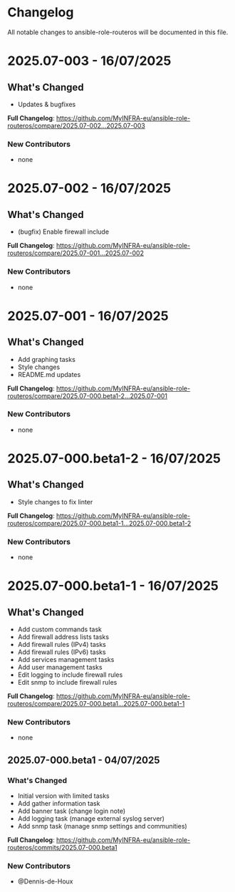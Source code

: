 # Changelog

All notable changes to ansible-role-routeros will be documented in this file.

# 2025.07-003 - 16/07/2025

## What's Changed

- Updates & bugfixes

**Full Changelog**: https://github.com/MyINFRA-eu/ansible-role-routeros/compare/2025.07-002...2025.07-003

### New Contributors
- none


# 2025.07-002 - 16/07/2025

## What's Changed

- (bugfix) Enable firewall include

**Full Changelog**: https://github.com/MyINFRA-eu/ansible-role-routeros/compare/2025.07-001...2025.07-002

### New Contributors
- none


# 2025.07-001 - 16/07/2025

## What's Changed

- Add graphing tasks
- Style changes
- README.md updates

**Full Changelog**: https://github.com/MyINFRA-eu/ansible-role-routeros/compare/2025.07-000.beta1-2...2025.07-001

### New Contributors
- none


# 2025.07-000.beta1-2 - 16/07/2025

## What's Changed

- Style changes to fix linter

**Full Changelog**: https://github.com/MyINFRA-eu/ansible-role-routeros/compare/2025.07-000.beta1-1...2025.07-000.beta1-2

### New Contributors
- none


# 2025.07-000.beta1-1 - 16/07/2025

## What's Changed

- Add custom commands task
- Add firewall address lists tasks
- Add firewall rules (IPv4) tasks
- Add firewall rules (IPv6) tasks
- Add services management tasks
- Add user management tasks
- Edit logging to include firewall rules
- Edit snmp to include firewall rules

**Full Changelog**: https://github.com/MyINFRA-eu/ansible-role-routeros/compare/2025.07-000.beta1...2025.07-000.beta1-1

### New Contributors
- none


## 2025.07-000.beta1 - 04/07/2025

### What's Changed

- Initial version with limited tasks
- Add gather information task
- Add banner task (change login note)
- Add logging task (manage external syslog server)
- Add snmp task (manage snmp settings and communities)

**Full Changelog**: https://github.com/MyINFRA-eu/ansible-role-routeros/commits/2025.07-000.beta1

### New Contributors
- @Dennis-de-Houx

<!--
### New Contributors
- @<user> made their first contribution in <pull url>
//-->

